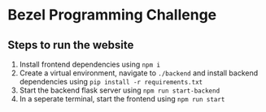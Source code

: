 # Bezel Programming Challenge

## Steps to run the website

1. Install frontend dependencies using `npm i`
2. Create a virtual environment, navigate to `./backend` and install backend dependencies using `pip install -r requirements.txt`
3. Start the backend flask server using `npm run start-backend`
4. In a seperate terminal, start the frontend using `npm run start` 

